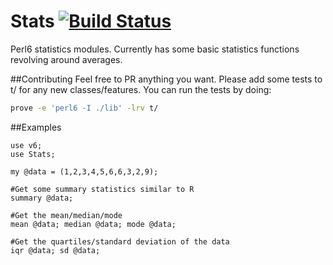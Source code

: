 Stats [![Build Status](https://travis-ci.org/MattOates/Stats.svg?branch=master)](https://travis-ci.org/MattOates/Stats)
=====

Perl6 statistics modules. Currently has some basic statistics functions revolving around averages.

##Contributing
Feel free to PR anything you want. Please add some tests to t/ for any new classes/features.
You can run the tests by doing:

```bash
prove -e 'perl6 -I ./lib' -lrv t/
```

##Examples

```perl6
use v6;
use Stats;

my @data = (1,2,3,4,5,6,6,3,2,9);

#Get some summary statistics similar to R
summary @data;

#Get the mean/median/mode
mean @data; median @data; mode @data;

#Get the quartiles/standard deviation of the data
iqr @data; sd @data;

```
